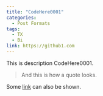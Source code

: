 ```yaml
---
title: "CodeHere0001"
categories:
  - Post Formats
tags:
  - TX
  - Bi
link: https://github1.com
---
```


This is description CodeHere0001.

> And this is how a quote looks.

Some [link](#) can also be shown.